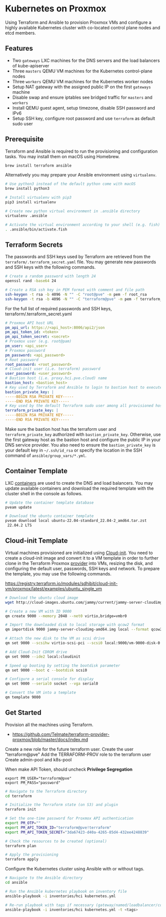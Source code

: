 
# Kubernetes on Proxmox

Using Terraform and Ansible to provision Proxmox VMs and configure a highly available Kubernetes cluster with co-located control plane nodes and etcd members.

## Features

- Two `gateways` LXC machines for the DNS servers and the load balancers of kube-apiserver
- Three `masters` QEMU VM machines for the Kubernetes control-plane nodes
- Three `workers` QEMU VM machines for the Kubernetes worker nodes
- Setup NAT gateway with the assigned public IP on the first `gateways` machine
- Disable swap and ensure iptables see bridged traffic for `masters` and `workers`
- Install QEMU guest agent, setup timezone, disable SSH password and IPv6
- Setup SSH key, configure root password and use `terraform` as default sudo user

## Prerequisite

Terraform and Ansible is required to run the provisioning and configuration tasks. You may install them on macOS using Homebrew.

```bash
brew install terraform ansible
```

Alternatively you may prepare your Ansible environment using `virtualenv`.

```bash
# Use python3 instead of the default python come with macOS
brew install python3

# Install virtualenv with pip3
pip3 install virtualenv

# Create new python virtual environment in .ansible directory
virtualenv .ansible

# Activate the virtual environment according to your shell (e.g. fish)
. .ansible/bin/activate.fish
```

## Terraform Secrets

The passwords and SSH keys used by Terraform are retrieved from the `terraform/.terraform_secret.yaml` file. You may generate new passwords and SSH keys with the following commands.

```bash
# Create a random password with length 24
openssl rand -base64 24

# Create a RSA ssh key in PEM format with comment and file path
ssh-keygen -t rsa -b 4096 -N "" -C "root@pve" -m pem -f root_rsa
ssh-keygen -t rsa -b 4096 -N "" -C "terraform@pve" -m pem -f terraform_rsa
```

For the full list of required passwords and SSH keys, terraform/.terraform_secret.yaml
```yaml
# Proxmox API host URL
pm_api_url: https://<api_host>:8006/api2/json
pm_api_token_id: <token>
pm_api_token_secret: <secret>
# Proxmox user (e.g. root@pam)
pm_user: <api_user>
# Proxmox password
pm_password: <api_password>
# Root password
root_password: <root_password>
# Cloud-init user (i.e. terraform) password
user_password: <user_password>
# Bastion host (i.e. proxy.hci.pve.cloud) name
bastion_host: <bastion_host>
# Key used by Terraform and Ansible to login to bastion host to execute tasks
bastion_private_key: |
-----BEGIN RSA PRIVATE KEY-----
-----END RSA PRIVATE KEY-----
# Key used by the default Terraform sudo user among all provisioned hosts
terraform_private_key: |
-----BEGIN RSA PRIVATE KEY-----
-----END RSA PRIVATE KEY-----
```

Make sure the bastion host has the terraform user and `terraform_private_key` authorized with `bastion_private_key`. Otherwise, use the first gateway host as the bastion host and configure the public IP in your DNS service provider. You also need to ensure the `bastion_private_key` is your default key in `~/.ssh/id_rsa` or specify the location in the SSH command of `ansible/group_vars/*.yml`.

## Container Template

LXC [containers](https://pve.proxmox.com/wiki/Linux_Container) are used to create the DNS and load balancers. You may update available containers and download the required template with the cluster shell in the console as follows.

```bash
# Update the container template database
pveam update

# Download the ubuntu container template
pveam download local ubuntu-22.04-standard_22.04-2_amd64.tar.zst
 22.04.2 LTS
```

## Cloud-init Template

Virtual machines provisioned are initialized using [Cloud-init](https://pve.proxmox.com/wiki/Cloud-Init_Support). You need to create a cloud-init image and convert it to a VM template in order to further clone in the Terraform Proxmox [provider](https://github.com/Telmate/terraform-provider-proxmox) into VMs, resizing the disk, and configuring the default user, passwords, SSH keys and network. To prepare the template, you may use the following commands.

https://registry.terraform.io/modules/sdhibit/cloud-init-vm/proxmox/latest/examples/ubuntu_single_vm

```bash
# Download the ubuntu cloud image
wget http://cloud-images.ubuntu.com/jammy/current/jammy-server-cloudimg-amd64.img

# Create a new VM with ID 9000
qm create 9000 --memory 2048 --net0 virtio,bridge=vmbr0

# Import the downloaded disk to local storage with qcow2 format
qm importdisk 9000 jammy-server-cloudimg-amd64.img local --format qcow2

# Attach the new disk to the VM as scsi drive
qm set 9000 --scsihw virtio-scsi-pci --scsi0 local:9000/vm-9000-disk-0.qcow2

# Add Cloud-Init CDROM drive
qm set 9000 --ide2 local:cloudinit

# Speed up booting by setting the bootdisk parameter
qm set 9000 --boot c --bootdisk scsi0

# Configure a serial console for display
qm set 9000 --serial0 socket --vga serial0

# Convert the VM into a template
qm template 9000
```

## Get Started

Provision all the machines using Terraform.
- https://github.com/Telmate/terraform-provider-proxmox/blob/master/docs/index.md

Create a new role for the future terraform user.
Create the user "terraform@pve"
Add the TERRAFORM-PROV role to the terraform user
Create admin-pool and k8s-pool

When make API Token, should uncheck **Privilege Segregation**
```
export PM_USER="terraform@pve"
export PM_PASS="password"
```

```bash
# Navigate to the Terraform directory
cd terraform

# Initialize the Terraform state (on S3) and plugin
terraform init

# Set the one-time password for Proxmox API authentication
export PM_OTP=""
export PM_API_TOKEN_ID="terraform@pve!terraform"
export PM_API_TOKEN_SECRET="3da67423-d40a-4265-85d4-432ee4248839"

# Check the resources to be created (optional)
terraform plan

# Apply the provisioning
terraform apply
```

Configure the Kubernetes cluster using Ansible with or without tags.

```bash
# Navigate to the Ansible directory
cd ansible

# Run the Ansible kubernetes playbook on inventory file
ansible-playbook -i inventories/hci kubernetes.yml

# Re-run playbook with tags if necessary (gateway/named/loadbalancer/common/runtime/kubeadm)
ansible-playbook -i inventories/hci kubernetes.yml -t <tags>
```
